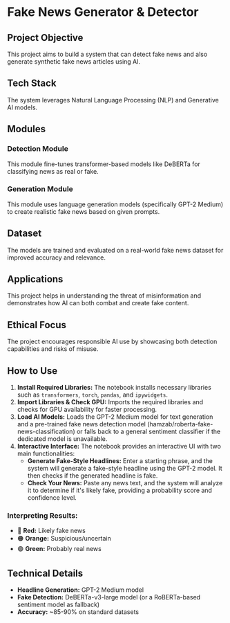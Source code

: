 # Fake News Generator & Detector

## Project Objective

This project aims to build a system that can detect fake news and also generate synthetic fake news articles using AI.

## Tech Stack

The system leverages Natural Language Processing (NLP) and Generative AI models.

## Modules

### Detection Module

This module fine-tunes transformer-based models like DeBERTa for classifying news as real or fake.

### Generation Module

This module uses language generation models (specifically GPT-2 Medium) to create realistic fake news based on given prompts.

## Dataset

The models are trained and evaluated on a real-world fake news dataset for improved accuracy and relevance.

## Applications

This project helps in understanding the threat of misinformation and demonstrates how AI can both combat and create fake content.

## Ethical Focus

The project encourages responsible AI use by showcasing both detection capabilities and risks of misuse.

## How to Use

1.  **Install Required Libraries:** The notebook installs necessary libraries such as `transformers`, `torch`, `pandas`, and `ipywidgets`.
2.  **Import Libraries & Check GPU:** Imports the required libraries and checks for GPU availability for faster processing.
3.  **Load AI Models:** Loads the GPT-2 Medium model for text generation and a pre-trained fake news detection model (hamzab/roberta-fake-news-classification) or falls back to a general sentiment classifier if the dedicated model is unavailable.
4.  **Interactive Interface:** The notebook provides an interactive UI with two main functionalities:
    *   **Generate Fake-Style Headlines:** Enter a starting phrase, and the system will generate a fake-style headline using the GPT-2 model. It then checks if the generated headline is fake.
    *   **Check Your News:** Paste any news text, and the system will analyze it to determine if it's likely fake, providing a probability score and confidence level.

### Interpreting Results:

*   🔴 **Red:** Likely fake news
*   🟠 **Orange:** Suspicious/uncertain
*   🟢 **Green:** Probably real news

## Technical Details

*   **Headline Generation:** GPT-2 Medium model
*   **Fake Detection:** DeBERTa-v3-large model (or a RoBERTa-based sentiment model as fallback)
*   **Accuracy:** ~85-90% on standard datasets


